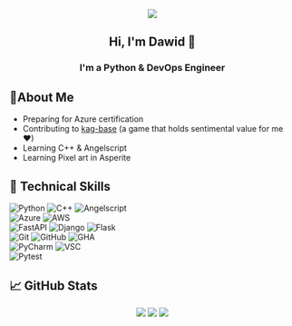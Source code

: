 <p align="center">
  <img src="https://placehold.co/1000x200/png" />
</p>

<h2 align="center">
Hi, I'm Dawid </a> 👋
</h2>

<h3 align="center">
I'm a Python & DevOps Engineer
</h3> 

## 📓About Me

- Preparing for Azure certification
- Contributing to [kag-base](https://github.com/transhumandesign/kag-base) (a game that holds sentimental value for me ❤)
- Learning C++ & Angelscript
- Learning Pixel art in Asperite

## 💼 Technical Skills

![Python](https://img.shields.io/badge/code-python-3670A0?logo=python&logoColor=ffdd54)
![C++](https://img.shields.io/badge/code-C++-blue?logo=cplusplus)
![Angelscript](https://img.shields.io/badge/code-Angelscript-white?style=flat&labelColor=gray)
</br>
![Azure](https://img.shields.io/badge/cloud-azure-%230072C6.svg?logo=microsoftazure&logoColor=1A72C6)
![AWS](https://img.shields.io/badge/cloud-AWS-%23FF9900.svg?logo=amazon-aws&logoColor=FC9901)
</br>
![FastAPI](https://img.shields.io/badge/framework-FastAPI-005571?logo=fastapi)
![Django](https://img.shields.io/badge/framework-Django-092E20?logo=django&logoColor=green)
![Flask](https://img.shields.io/badge/frameworks-Flask-black?style=flat)
</br>
![Git](https://img.shields.io/badge/Tools-Git-informational?style=flat&logo=Git&color=F05032)
![GitHub](https://img.shields.io/badge/Tools-GitHub-informational?style=flat&logo=GitHub&color=181717)
![GHA](https://img.shields.io/badge/CI%2FCD-GitHub_Actions-black?style=flat)
</br>
![PyCharm](https://img.shields.io/static/v1?label=IDE&message=PyCharm&logo=pycharm&color=EDEE4D&labelColor=gray&logoColor=white)
![VSC](https://img.shields.io/badge/IDE-VSC-007ACC?logo=visualstudiocode&logoColor=white)
</br>
![Pytest](https://img.shields.io/badge/unit_tests-Pytest-%23239FE3?style=flat&labelColor=gray)

## 📈 GitHub Stats 

<div align="center">  <!-- style="display: flex; flex-direction: row;" -->
  <img class="img" src="https://streak-stats.demolab.com?user=xdawxd&theme=highcontrast&date_format=j%2Fn%5B%2FY%5D" />
  <img class="img" src="https://github-readme-stats.vercel.app/api?username=xdawxd&theme=great-gatsby&show_icons=true" />
  <img src="https://github-readme-stats.vercel.app/api/top-langs?username=xdawxd&theme=great-gatsby&show_icons=true" />
</div>
